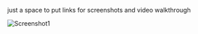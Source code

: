 just a space to put links for screenshots and video walkthrough

![Screenshot1](https://github.com/michilcutt/Platform_Computing/assets/145288129/1bfbe94e-2b19-4c83-8138-32875be69a02)

